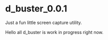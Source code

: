 # d_buster_0.0.1
Just a fun little screen capture utility.

Hello all d_buster is work in progress right now.
